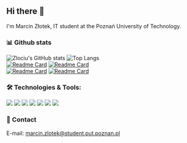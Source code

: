 ## Hi there 👋  

I'm Marcin Złotek, IT student at the Poznań University of Technology.
<!--
**zlociu/zlociu** is a ✨ _special_ ✨ repository because its `README.md` (this file) appears on your GitHub profile.
-->
### 📊 Github stats
![Zlociu's GitHub stats](https://github-readme-stats.vercel.app/api?username=zlociu&show_icons=true&theme=default&line_height=27&title_color=1e90ff&icon_color=1e90ff&include_all_commits=1&custom_title=Zlociu's%20Stats)
![Top Langs](https://github-readme-stats.vercel.app/api/top-langs/?username=zlociu&layout=default&langs_count=3&card_width=305)  
[![Readme Card](https://github-readme-stats.vercel.app/api/pin/?username=zlociu&repo=2019_LEDTetris)](https://github.com/PUT-PTM/2019_LEDTetris)
[![Readme Card](https://github-readme-stats.vercel.app/api/pin/?username=zlociu&repo=LZ77.NET)](https://github.com/zlociu/LZ77.NET)  
[![Readme Card](https://github-readme-stats.vercel.app/api/pin/?username=zlociu&repo=HammingECC.NET)](https://github.com/zlociu/HammingECC.NET)
[![Readme Card](https://github-readme-stats.vercel.app/api/pin/?username=zlociu&repo=ASPNET-TIWPR-LAB)](https://github.com/zlociu/ASPNET-TIWPR-LAB)

### 🛠️ Technologies & Tools:
![](https://img.shields.io/badge/OS-Windows-informational?style=flat-square&logo=Windows&logoColor=white&color=2bbc8a)
![](https://img.shields.io/badge/Editor-VSCode-informational?style=flat-square&logo=Visual-Studio-Code&logoColor=white&color=2bbc8a)
![](https://img.shields.io/badge/Language-CSharp-informational?style=flat-square&logo=C-sharp&logoColor=white&color=2bbc8a)
![](https://img.shields.io/badge/Framework-ASP.NET-informational?style=flat-square&logo=.NET&logoColor=white&color=2bbc8a)
![](https://img.shields.io/badge/Framework-SignalR-informational?style=flat-square&logo=.NET&logoColor=white&color=2bbc8a)
![](https://img.shields.io/badge/Language-CUDA-informational?style=flat-square&logo=Nvidia&logoColor=white&color=2bbc8a)
![](https://img.shields.io/badge/Tool-LaTeX-informational?style=flat-square&logo=Latex&logoColor=white&color=2bbc8a)

### 💬 Contact
E-mail: marcin.zlotek@student.put.poznan.pl


